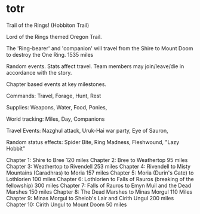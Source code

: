 # totr
Trail of the Rings! (Hobbiton Trail)

Lord of the Rings themed Oregon Trail. 

The 'Ring-bearer' and 'companion' will travel from the Shire to Mount Doom to destroy the One Ring. 1535 miles

Random events.
Stats affect travel.
Team members may join/leave/die in accordance with the story.

Chapter based events at key milestones. 

Commands: Travel, Forage, Hunt, Rest

Supplies: Weapons, Water, Food, Ponies,

World tracking: Miles, Day, Companions

Travel Events: Nazghul attack, Uruk-Hai war party, Eye of Sauron,

Random status effects: Spider Bite, Ring Madness, Fleshwound, "Lazy Hobbit"

Chapter 1: Shire to Bree 120 miles
Chapter 2: Bree to Weathertop 95 miles
Chapter 3: Weathertop to Rivendell 253 miles
Chapter 4: Rivendell to Misty Mountains (Caradhras) to Moria 157 miles 
Chapter 5: Moria (Durin's Gate) to Lothlorien 100 miles
Chapter 6: Lothlorien to Falls of Rauros (breaking of the fellowship) 300 miles
Chapter 7: Falls of Rauros to Emyn Muil and the Dead Marshes 150 miles
Chapter 8: The Dead Marshes to Minas Morgul 110 Miles
Chapter 9: Minas Morgul to Shelob's Lair and Cirith Ungul 200 miles
Chapter 10: Cirith Ungul to Mount Doom 50 miles
